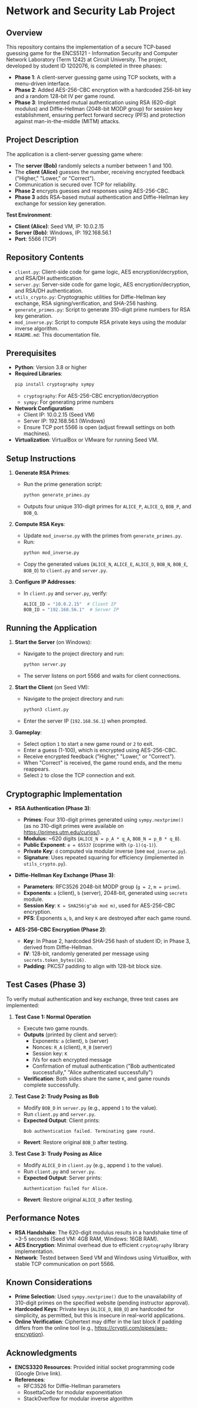 # Network and Security Lab Project

## Overview
This repository contains the implementation of a secure TCP-based guessing game for the ENCS5121 - Information Security and Computer Network Laboratory (Term 1242) at Circuit University. The project, developed by student ID 1202076, is completed in three phases:
- **Phase 1**: A client-server guessing game using TCP sockets, with a menu-driven interface.
- **Phase 2**: Added AES-256-CBC encryption with a hardcoded 256-bit key and a random 128-bit IV per game round.
- **Phase 3**: Implemented mutual authentication using RSA (620-digit modulus) and Diffie-Hellman (2048-bit MODP group) for session key establishment, ensuring perfect forward secrecy (PFS) and protection against man-in-the-middle (MITM) attacks.

## Project Description
The application is a client-server guessing game where:
- The **server (Bob)** randomly selects a number between 1 and 100.
- The **client (Alice)** guesses the number, receiving encrypted feedback ("Higher," "Lower," or "Correct").
- Communication is secured over TCP for reliability.
- **Phase 2** encrypts guesses and responses using AES-256-CBC.
- **Phase 3** adds RSA-based mutual authentication and Diffie-Hellman key exchange for session key generation.

**Test Environment**:
- **Client (Alice)**: Seed VM, IP: 10.0.2.15
- **Server (Bob)**: Windows, IP: 192.168.56.1
- **Port**: 5566 (TCP)

## Repository Contents
- `client.py`: Client-side code for game logic, AES encryption/decryption, and RSA/DH authentication.
- `server.py`: Server-side code for game logic, AES encryption/decryption, and RSA/DH authentication.
- `utils_crypto.py`: Cryptographic utilities for Diffie-Hellman key exchange, RSA signing/verification, and SHA-256 hashing.
- `generate_primes.py`: Script to generate 310-digit prime numbers for RSA key generation.
- `mod_inverse.py`: Script to compute RSA private keys using the modular inverse algorithm.
- `README.md`: This documentation file.

## Prerequisites
- **Python**: Version 3.8 or higher
- **Required Libraries**:
  ```bash
  pip install cryptography sympy
  ```
  - `cryptography`: For AES-256-CBC encryption/decryption
  - `sympy`: For generating prime numbers
- **Network Configuration**:
  - Client IP: 10.0.2.15 (Seed VM)
  - Server IP: 192.168.56.1 (Windows)
  - Ensure TCP port 5566 is open (adjust firewall settings on both machines).
- **Virtualization**: VirtualBox or VMware for running Seed VM.

## Setup Instructions
1. **Generate RSA Primes**:
   - Run the prime generation script:
     ```bash
     python generate_primes.py
     ```
   - Outputs four unique 310-digit primes for `ALICE_P`, `ALICE_Q`, `BOB_P`, and `BOB_Q`.

2. **Compute RSA Keys**:
   - Update `mod_inverse.py` with the primes from `generate_primes.py`.
   - Run:
     ```bash
     python mod_inverse.py
     ```
   - Copy the generated values (`ALICE_N`, `ALICE_E`, `ALICE_D`, `BOB_N`, `BOB_E`, `BOB_D`) to `client.py` and `server.py`.

3. **Configure IP Addresses**:
   - In `client.py` and `server.py`, verify:
     ```python
     ALICE_ID = "10.0.2.15"  # Client IP
     BOB_ID = "192.168.56.1"  # Server IP
     ```

## Running the Application
1. **Start the Server** (on Windows):
   - Navigate to the project directory and run:
     ```bash
     python server.py
     ```
   - The server listens on port 5566 and waits for client connections.

2. **Start the Client** (on Seed VM):
   - Navigate to the project directory and run:
     ```bash
     python3 client.py
     ```
   - Enter the server IP (`192.168.56.1`) when prompted.

3. **Gameplay**:
   - Select option `1` to start a new game round or `2` to exit.
   - Enter a guess (1-100), which is encrypted using AES-256-CBC.
   - Receive encrypted feedback ("Higher," "Lower," or "Correct").
   - When "Correct" is received, the game round ends, and the menu reappears.
   - Select `2` to close the TCP connection and exit.

## Cryptographic Implementation
- **RSA Authentication (Phase 3)**:
  - **Primes**: Four 310-digit primes generated using `sympy.nextprime()` (as no 310-digit primes were available on https://primes.utm.edu/curios/).
  - **Modulus**: ~620 digits (`ALICE_N = p_A * q_A`, `BOB_N = p_B * q_B`).
  - **Public Exponent**: `e = 65537` (coprime with `(p-1)(q-1)`).
  - **Private Key**: `d` computed via modular inverse (see `mod_inverse.py`).
  - **Signature**: Uses repeated squaring for efficiency (implemented in `utils_crypto.py`).

- **Diffie-Hellman Key Exchange (Phase 3)**:
  - **Parameters**: RFC3526 2048-bit MODP group (`g = 2`, `m = prime`).
  - **Exponents**: `a` (client), `b` (server), 2048-bit, generated using `secrets` module.
  - **Session Key**: `K = SHA256(g^ab mod m)`, used for AES-256-CBC encryption.
  - **PFS**: Exponents `a`, `b`, and key `K` are destroyed after each game round.

- **AES-256-CBC Encryption (Phase 2)**:
  - **Key**: In Phase 2, hardcoded SHA-256 hash of student ID; in Phase 3, derived from Diffie-Hellman.
  - **IV**: 128-bit, randomly generated per message using `secrets.token_bytes(16)`.
  - **Padding**: PKCS7 padding to align with 128-bit block size.

## Test Cases (Phase 3)
To verify mutual authentication and key exchange, three test cases are implemented:
1. **Test Case 1: Normal Operation**
   - Execute two game rounds.
   - **Outputs** (printed by client and server):
     - Exponents: `a` (client), `b` (server)
     - Nonces: `R_A` (client), `R_B` (server)
     - Session key: `K`
     - IVs for each encrypted message
     - Confirmation of mutual authentication ("Bob authenticated successfully," "Alice authenticated successfully")
   - **Verification**: Both sides share the same `K`, and game rounds complete successfully.

2. **Test Case 2: Trudy Posing as Bob**
   - Modify `BOB_D` in `server.py` (e.g., append `1` to the value).
   - Run `client.py` and `server.py`.
   - **Expected Output**: Client prints:
     ```
     Bob authentication failed. Terminating game round.
     ```
   - **Revert**: Restore original `BOB_D` after testing.

3. **Test Case 3: Trudy Posing as Alice**
   - Modify `ALICE_D` in `client.py` (e.g., append `1` to the value).
   - Run `client.py` and `server.py`.
   - **Expected Output**: Server prints:
     ```
     Authentication failed for Alice.
     ```
   - **Revert**: Restore original `ALICE_D` after testing.

## Performance Notes
- **RSA Handshake**: The 620-digit modulus results in a handshake time of ~3-5 seconds (Seed VM: 4GB RAM, Windows: 16GB RAM).
- **AES Encryption**: Minimal overhead due to efficient `cryptography` library implementation.
- **Network**: Tested between Seed VM and Windows using VirtualBox, with stable TCP communication on port 5566.

## Known Considerations
- **Prime Selection**: Used `sympy.nextprime()` due to the unavailability of 310-digit primes on the specified website (pending instructor approval).
- **Hardcoded Keys**: Private keys (`ALICE_D`, `BOB_D`) are hardcoded for simplicity, as permitted, but this is insecure in real-world applications.
- **Online Verification**: Ciphertext may differ in the last block if padding differs from the online tool (e.g., https://cryptii.com/pipes/aes-encryption).

## Acknowledgments
- **ENCS3320 Resources**: Provided initial socket programming code (Google Drive link).
- **References**:
  - RFC3526 for Diffie-Hellman parameters
  - RosettaCode for modular exponentiation
  - StackOverflow for modular inverse algorithm
